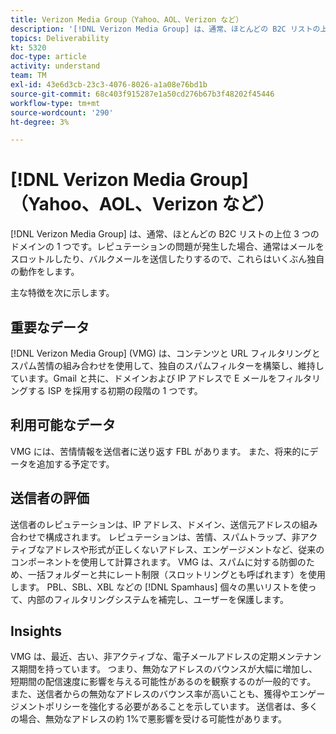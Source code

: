 ```yaml
---
title: Verizon Media Group（Yahoo、AOL、Verizon など）
description: '[!DNL Verizon Media Group] は、通常、ほとんどの B2C リストの上位 3 つのドメインの 1 つです。レピュテーションの問題が発生した場合、通常はメールをスロットルしたり、バルクメールを送信したりするので、これらはいくぶん独自の動作をします。'
topics: Deliverability
kt: 5320
doc-type: article
activity: understand
team: TM
exl-id: 43e6d3cb-23c3-4076-8026-a1a08e76bd1b
source-git-commit: 68c403f915287e1a50cd276b67b3f48202f45446
workflow-type: tm+mt
source-wordcount: '290'
ht-degree: 3%

---
```


# [!DNL Verizon Media Group] （Yahoo、AOL、Verizon など）

[!DNL Verizon Media Group] は、通常、ほとんどの B2C リストの上位 3 つのドメインの 1 つです。レピュテーションの問題が発生した場合、通常はメールをスロットルしたり、バルクメールを送信したりするので、これらはいくぶん独自の動作をします。

主な特徴を次に示します。

## 重要なデータ

[!DNL Verizon Media Group] (VMG) は、コンテンツと URL フィルタリングとスパム苦情の組み合わせを使用して、独自のスパムフィルターを構築し、維持しています。Gmail と共に、ドメインおよび IP アドレスで E メールをフィルタリングする ISP を採用する初期の段階の 1 つです。

## 利用可能なデータ

VMG には、苦情情報を送信者に送り返す FBL があります。 また、将来的にデータを追加する予定です。

## 送信者の評価

送信者のレピュテーションは、IP アドレス、ドメイン、送信元アドレスの組み合わせで構成されます。 レピュテーションは、苦情、スパムトラップ、非アクティブなアドレスや形式が正しくないアドレス、エンゲージメントなど、従来のコンポーネントを使用して計算されます。 VMG は、スパムに対する防御のため、一括フォルダーと共にレート制限（スロットリングとも呼ばれます）を使用します。 PBL、SBL、XBL などの [!DNL Spamhaus] 個々の黒いリストを使って、内部のフィルタリングシステムを補完し、ユーザーを保護します。

## Insights

VMG は、最近、古い、非アクティブな、電子メールアドレスの定期メンテナンス期間を持っています。 つまり、無効なアドレスのバウンスが大幅に増加し、短期間の配信速度に影響を与える可能性があるのを観察するのが一般的です。 また、送信者からの無効なアドレスのバウンス率が高いことも、獲得やエンゲージメントポリシーを強化する必要があることを示しています。 送信者は、多くの場合、無効なアドレスの約 1%で悪影響を受ける可能性があります。
